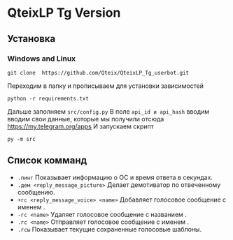 # QteixLP Tg Version
## Установка
### Windows and Linux
```shell script
git clone  https://github.com/Qteix/QteixLP_Tg_userbot.git
```

Переходим в папку и прописываем для установки зависимостей
```shell script
python -r requirements.txt
```

Дальше заполняем `src/config.py`
В поле `api_id и api_hash` вводим вводим свои данные, которые мы получили отсюда https://my.telegram.org/apps
И запускаем скрипт
```shell script
py -m src
```

## Список комманд
- `.пинг` Показывает информацию о ОС и время ответа в секундах.
- `.дем <reply_message_picture>` Делает демотиватор по отвеченному сообщению.
- `+гс <reply_message_voice> <name>` Добавляет голосовое сообщение с именем <name>.
- `-гс <name>` Удаляет голосовое сообщение с названием <name>.
- `.гс <name>` Отправляет голосовое сообщение с именем <name>.
- `.гсы` Показывает текущие сохраненные голосовые шаблоны.
